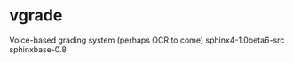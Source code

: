 vgrade
======

Voice-based grading system (perhaps OCR to come)
sphinx4-1.0beta6-src
sphinxbase-0.8
